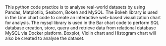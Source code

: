 This python code practice is to analyse real-world datasets by using Pandas, Matplotlib, Seaborn, Bokeh and MySQL.
The Bokeh library is used in the Line chart code to create an interactive web-based visualization chart for analysis.
The mysql library is used in the Bar chart code to perform SQL database creation, store, query and retrieve data from relational database MySQL via Docker platform.
Boxplot, Violin chart and Histogram chart will also be created to analyse the dataset.
